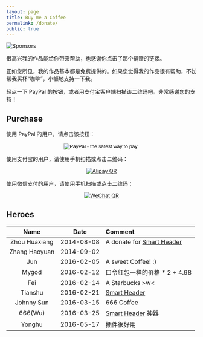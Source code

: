 ```yaml
---
layout: page
title: Buy me a Coffee
permalink: /donate/
public: true
---
```


![Sponsors](//laobubu.net/image/sponsors.png)

很高兴我的作品能给你带来帮助，也感谢你点击了那个捐赠的链接。

正如您所见，我的作品基本都是免费提供的。如果您觉得我的作品很有帮助，不妨帮我买杯“咖啡”，小额地支持一下我。

轻点一下 PayPal 的按钮，或者用支付宝客户端扫描该二维码吧。非常感谢您的支持！

## Purchase

使用 PayPal 的用户，请点击该按钮：

<form style="text-align:center" action="https://www.paypal.com/cgi-bin/webscr" method="post" target="_top">
<input type="hidden" name="cmd" value="_donations"> <input type="hidden" name="business" value="laobubu@gmail.com"> <input type="hidden" name="lc" value="US"> <input type="hidden" name="item_name" value="laobubu.net"> <input type="hidden" name="no_note" value="0"> <input type="hidden" name="currency_code" value="USD"> <input type="hidden" name="bn" value="PP-DonationsBF:btn_donateCC_LG.gif:NonHostedGuest"> 
<input type="image" src="https://www.paypalobjects.com/en_US/i/btn/btn_donateCC_LG.gif" border="0" name="submit" alt="PayPal - the safest way to pay"> 
<img alt="" border="0" src="https://www.paypalobjects.com/en_US/i/scr/pixel.gif" width="1" height="1">
</form>

使用支付宝的用户，请使用手机扫描或点击二维码：

<p style="text-align:center">
<a href="https://qr.alipay.com/apvqu49h7662kez218">
<img alt="Alipay QR" src="//laobubu.net/image/alipay.png">
</a>
</p>

使用微信支付的用户，请使用手机扫描或点击二维码：

<p style="text-align:center">
<a href="https://wx.tenpay.com/f2f?t=AQAAACUZ2QmSVLvdZs7mWH3Dfq8%3D">
<img alt="WeChat QR" src="//laobubu.net/image/wechat.png">
</a>
</p>

## Heroes

| Name | Date | Comment |
|:----:|:----:|:--------|
|Zhou Huaxiang|2014-08-08| A donate for  [Smart Header] |
|Zhang Haoyuan|2014-09-02| |
|Jun|2016-02-05| A sweet Coffee! :) |
|[Mygod](http://mygod.tk/)|2016-02-12| 口令红包一样的价格 * 2 + 4.98 |
|Fei|2016-02-14| A Starbucks >w< |
|Tianshu|2016-02-21| [Smart Header] |
|Johnny Sun|2016-03-15| 666 Coffee |
|666(Wu)|2016-03-25| [Smart Header] 神器 |
|Yonghu|2016-05-17| 插件很好用 |

[Smart Header]: /archives/chrome-smart-header/
